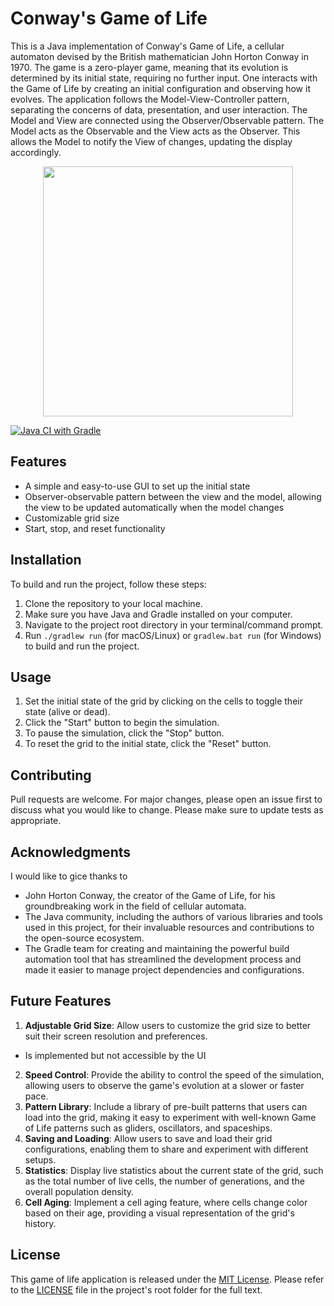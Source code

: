 # Conway's Game of Life 
This is a Java implementation of Conway's Game of Life, a cellular automaton devised by the British mathematician John Horton Conway in 1970. The game is a zero-player game, meaning that its evolution is determined by its initial state, requiring no further input. One interacts with the Game of Life by creating an initial configuration and observing how it evolves.
The application follows the Model-View-Controller pattern, separating the concerns of data, presentation, and user interaction.
The Model and View are connected using the Observer/Observable pattern. The Model acts as the Observable and the View acts as the Observer. This allows the Model to notify the View of changes, updating the display accordingly.

<div align="center">
    <img src="https://i.gyazo.com/675756a7a693da8d650afe52b305a5e1.gif" width="400">
</div>

[![Java CI with Gradle](https://github.com/SverreNystad/game-of-Life/actions/workflows/gradle.yml/badge.svg)](https://github.com/SverreNystad/game-of-Life/actions/workflows/gradle.yml)
## Features

- A simple and easy-to-use GUI to set up the initial state
- Observer-observable pattern between the view and the model, allowing the view to be updated automatically when the model changes
- Customizable grid size
- Start, stop, and reset functionality

## Installation

To build and run the project, follow these steps:

1. Clone the repository to your local machine.
2. Make sure you have Java and Gradle installed on your computer.
3. Navigate to the project root directory in your terminal/command prompt.
4. Run `./gradlew run` (for macOS/Linux) or `gradlew.bat run` (for Windows) to build and run the project.

## Usage

1. Set the initial state of the grid by clicking on the cells to toggle their state (alive or dead).
2. Click the "Start" button to begin the simulation.
3. To pause the simulation, click the "Stop" button.
4. To reset the grid to the initial state, click the "Reset" button.

## Contributing

Pull requests are welcome. For major changes, please open an issue first to discuss what you would like to change. Please make sure to update tests as appropriate.

## Acknowledgments
I would like to gice thanks to
- John Horton Conway, the creator of the Game of Life, for his groundbreaking work in the field of cellular automata.
- The Java community, including the authors of various libraries and tools used in this project, for their invaluable resources and contributions to the open-source ecosystem.
- The Gradle team for creating and maintaining the powerful build automation tool that has streamlined the development process and made it easier to manage project dependencies and configurations.


## Future Features
1. **Adjustable Grid Size**: Allow users to customize the grid size to better suit their screen resolution and preferences.
  * Is implemented but not accessible by the UI
2. **Speed Control**: Provide the ability to control the speed of the simulation, allowing users to observe the game's evolution at a slower or faster pace.
3. **Pattern Library**: Include a library of pre-built patterns that users can load into the grid, making it easy to experiment with well-known Game of Life patterns such as gliders, oscillators, and spaceships.
4. **Saving and Loading**: Allow users to save and load their grid configurations, enabling them to share and experiment with different setups.
5. **Statistics**: Display live statistics about the current state of the grid, such as the total number of live cells, the number of generations, and the overall population density.
6. **Cell Aging**: Implement a cell aging feature, where cells change color based on their age, providing a visual representation of the grid's history.


## License
This game of life application is released under the [MIT License](https://opensource.org/licenses/MIT). Please refer to the [LICENSE](https://github.com/SverreNystad/game-of-Life/blob/master/LICENSE) file in the project's root folder for the full text.

